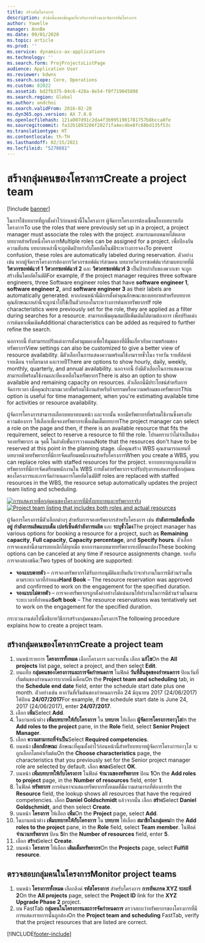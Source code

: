 ```yaml
---
title: สร้างทีมโครงการ
description: หัวข้อนี้แสดงข้อมูลเกี่ยวกับการสร้างและจัดการทีมโครงการ
author: Yowelle
manager: AnnBe
ms.date: 09/01/2020
ms.topic: article
ms.prod: ''
ms.service: dynamics-ax-applications
ms.technology: ''
ms.search.form: ProjProjectsListPage
audience: Application User
ms.reviewer: kdwns
ms.search.scope: Core, Operations
ms.custom: 82022
ms.assetid: bd2fb375-84c6-428a-8e54-f0f719045898
ms.search.region: Global
ms.author: andchoi
ms.search.validFrom: 2016-02-28
ms.dyn365.ops.version: AX 7.0.0
ms.openlocfilehash: 121a007d91c2da4f3b9951901781757b8bcca8fe
ms.sourcegitcommit: fa32b1893286f20271fa4ec4be8fc68bd135f53c
ms.translationtype: HT
ms.contentlocale: th-TH
ms.lasthandoff: 02/15/2021
ms.locfileid: "5270881"
---
```

# <a name="create-a-project-team"></a><span data-ttu-id="bc01c-103">สร้างกลุ่มคนของโครงการ</span><span class="sxs-lookup"><span data-stu-id="bc01c-103">Create a project team</span></span>

[!include [banner](../includes/banner.md)]

<span data-ttu-id="bc01c-104">ในการใช้บทบาทที่ถูกตั้งค่าไว้ก่อนหน้านี้ในโครงการ ผู้จัดการโครงการต้องเชื่อมโยงบทบาทกับโครงการ</span><span class="sxs-lookup"><span data-stu-id="bc01c-104">To use the roles that were previously set up in a project, a project manager must associate the roles with the project.</span></span> <span data-ttu-id="bc01c-105">สามารถมอบหมายได้หลายบทบาทสำหรับหนึ่งโครงการ</span><span class="sxs-lookup"><span data-stu-id="bc01c-105">Multiple roles can be assigned for a project.</span></span> <span data-ttu-id="bc01c-106">เพื่อป้องกันความสับสน บทบาทเหล่านี้จะถูกติดป้ายกำกับโดยอัตโนมัติระหว่างการจอง</span><span class="sxs-lookup"><span data-stu-id="bc01c-106">To prevent confusion, these roles are automatically labeled during reservation.</span></span> <span data-ttu-id="bc01c-107">ตัวอย่างเช่น หากผู้จัดการโครงการต้องการวิศวกรซอฟต์แวร์สามคน บทบาทวิศวกรซอฟต์แวร์สามบทบาทที่มี **วิศวกรซอฟต์แวร์ 1** **วิศวกรซอฟต์แวร์ 2** และ **วิศวกรซอฟต์แวร์ 3** เป็นป้ายกำกับของพวกเขา จะถูกสร้างขึ้นโดยอัตโนมัติ</span><span class="sxs-lookup"><span data-stu-id="bc01c-107">For example, if the project manager requires three software engineers, three Software engineer roles that have **software engineer 1**, **software engineer 2**, and **software engineer 3** as their labels are automatically generated.</span></span> <span data-ttu-id="bc01c-108">หากก่อนหน้านี้มีการตั้งค่าคุณลักษณะของบทบาทสำหรับบทบาท คุณลักษณะเหล่านี้จะถูกนำไปใช้เป็นตัวกรองในระหว่างการค้นหาทรัพยากร</span><span class="sxs-lookup"><span data-stu-id="bc01c-108">If role characteristics were previously set for the role, they are applied as a filter during searches for a resource.</span></span> <span data-ttu-id="bc01c-109">สามารถเพิ่มคุณสมบัติเพิ่มเติมได้ตามต้องการ เพื่อปรับแต่งการค้นหาเพิ่มเติม</span><span class="sxs-lookup"><span data-stu-id="bc01c-109">Additional characteristics can be added as required to further refine the search.</span></span>

<span data-ttu-id="bc01c-110">นอกจากนี้ ยังสามารถปรับแต่งการตั้งค่ามุมมองเพื่อให้มุมมองที่ดีขึ้นเกี่ยวกับความพร้อมของทรัพยากร</span><span class="sxs-lookup"><span data-stu-id="bc01c-110">View settings can also be customized to give a better view of resource availability.</span></span> <span data-ttu-id="bc01c-111">มีตัวเลือกในการแสดงความพร้อมใช้งานรายชั่วโมง รายวัน รายสัปดาห์ รายเดือน รายไตรมาส และรายปี</span><span class="sxs-lookup"><span data-stu-id="bc01c-111">There are options to show hourly, daily, weekly, monthly, quarterly, and annual availability.</span></span> <span data-ttu-id="bc01c-112">นอกจากนี้ ยังมีตัวเลือกในการแสดงความสามารถที่พร้อมใช้งานและที่คงเหลือในทรัพยากร</span><span class="sxs-lookup"><span data-stu-id="bc01c-112">There is also an option to show available and remaining capacity on resources.</span></span> <span data-ttu-id="bc01c-113">ตัวเลือกนี้มีประโยชน์สำหรับการจัดการเวลา เมื่อคุณประมาณเวลาที่พร้อมใช้งานสำหรับกิจกรรมหรือความพร้อมของทรัพยากร</span><span class="sxs-lookup"><span data-stu-id="bc01c-113">This option is useful for time management, when you're estimating available time for activities or resource availability.</span></span>

<span data-ttu-id="bc01c-114">ผู้จัดการโครงการสามารถเลือกบทบาทบนหน้า และจากนั้น หากมีทรัพยากรที่พร้อมใช้งานซึ่งตรงกับความต้องการ ให้เลือกเพื่อจองทรัพยากรเพื่อเติมเต็มบทบาท</span><span class="sxs-lookup"><span data-stu-id="bc01c-114">The project manager can select a role on the page and then, if there is an available resource that fits the requirement, select to reserve a resource to fill the role.</span></span> <span data-ttu-id="bc01c-115">โปรดทราบว่าไม่จำเป็นต้องจองทรัพยากร ณ จุดนี้ ในลำดับขั้นการวางแผน</span><span class="sxs-lookup"><span data-stu-id="bc01c-115">Note that the resources don't have to be reserved at this point in the planning stage.</span></span> <span data-ttu-id="bc01c-116">เมื่อคุณสร้าง WBS คุณสามารถแทนที่บทบาทด้วยทรัพยากรที่มีการจัดเตรียมพนักงานสำหรับโครงการ</span><span class="sxs-lookup"><span data-stu-id="bc01c-116">When you create a WBS, you can replace roles with staffed resources for the project.</span></span> <span data-ttu-id="bc01c-117">หากบทบาทถูกแทนที่ด้วยทรัพยากรที่มีการจัดเตรียมพนักงานใน WBS การตั้งค่าทรัพยากรจะปรับปรุงการแสดงรายชื่อกลุ่มคนของโครงการและการจัดกำหนดการโดยอัตโนมัติ</span><span class="sxs-lookup"><span data-stu-id="bc01c-117">If roles are replaced with staffed resources in the WBS, the resource setup automatically updates the project team listing and scheduling.</span></span>

<span data-ttu-id="bc01c-118">[![การแสดงรายชื่อกลุ่มคนของโครงการที่มีทั้งบทบาทและทรัพยากรจริง](./media/projectresourcing03-1024x368.jpg)](./media/projectresourcing03.jpg)</span><span class="sxs-lookup"><span data-stu-id="bc01c-118">[![Project team listing that includes both roles and actual resources](./media/projectresourcing03-1024x368.jpg)](./media/projectresourcing03.jpg)</span></span> 

<span data-ttu-id="bc01c-119">ผู้จัดการโครงการมีตัวเลือกต่างๆ สำหรับการจองทรัพยากรสำหรับโครงการ เช่น **กำลังการผลิตที่เหลืออยู่** **กำลังการผลิตแบบเต็ม** **เปอร์เซ็นต์กำลังการผลิต** และ **ระบุชั่วโมง**</span><span class="sxs-lookup"><span data-stu-id="bc01c-119">The project manager has various options for booking a resource for a project, such as **Remaining capacity**, **Full capacity**, **Capacity percentage**, and **Specify hours**.</span></span> <span data-ttu-id="bc01c-120">ตัวเลือกการจองเหล่านี้สามารถยกเลิกได้ทุกเมื่อ หากการมอบหมายทรัพยากรเปลี่ยนแปลง</span><span class="sxs-lookup"><span data-stu-id="bc01c-120">These booking options can be canceled at any time if resource assignments change.</span></span> <span data-ttu-id="bc01c-121">รองรับการจองสองชนิด:</span><span class="sxs-lookup"><span data-stu-id="bc01c-121">Two types of booking are supported:</span></span>

- <span data-ttu-id="bc01c-122">**จองแบบตายตัว** – การจองทรัพยากรได้รับการอนุมัติและยืนยันว่าจะทำงานในการมีส่วนร่วมในตามระยะเวลาที่กำหนด</span><span class="sxs-lookup"><span data-stu-id="bc01c-122">**Hard Book** – The resource reservation was approved and confirmed to work on the engagement for the specified duration.</span></span>
- <span data-ttu-id="bc01c-123">**จองแบบไม่ตายตัว** – การจองทรัพยากรถูกตั้งค่าอย่างไม่แน่นอนให้ทำงานในการมีส่วนร่วมในตามระยะเวลาที่กำหนด</span><span class="sxs-lookup"><span data-stu-id="bc01c-123">**Soft book** – The resource reservations was tentatively set to work on the engagement for the specified duration.</span></span>

<span data-ttu-id="bc01c-124">กระบวนงานต่อไปนี้อธิบายวิธีการสร้างกลุ่มคนของโครงการ</span><span class="sxs-lookup"><span data-stu-id="bc01c-124">The following procedure explains how to create a project team.</span></span>

## <a name="create-a-project-team"></a><span data-ttu-id="bc01c-125">สร้างกลุ่มคนของโครงการ</span><span class="sxs-lookup"><span data-stu-id="bc01c-125">Create a project team</span></span>

1. <span data-ttu-id="bc01c-126">บนหน้ารายการ **โครงการทั้งหมด** เลือกโครงการ และจากนั้น เลือก **แก้ไข**</span><span class="sxs-lookup"><span data-stu-id="bc01c-126">On the **All projects** list page, select a project, and then select **Edit**.</span></span>
2. <span data-ttu-id="bc01c-127">บนแท็บ **กลุ่มคนของโครงการและการจัดกำหนดการ** ในฟิลด์ **วันที่สิ้นสุดของกำหนดการ** ป้อนวันที่เริ่มต้นของกำหนดการบวกหนึ่งเดือน</span><span class="sxs-lookup"><span data-stu-id="bc01c-127">On the **Project team and scheduling** tab, in the **Schedule end date** field, enter the schedule start date plus one month.</span></span> <span data-ttu-id="bc01c-128">ตัวอย่างเช่น หากวันที่เริ่มต้นของกำหนดการคือ 24 มิถุนายน 2017 (24/06/2017) ให้ป้อน **24/07/2017**</span><span class="sxs-lookup"><span data-stu-id="bc01c-128">For example, if the schedule start date is June 24, 2017 (24/06/2017), enter **24/07/2017**.</span></span>
3. <span data-ttu-id="bc01c-129">เลือก **เพิ่ม**</span><span class="sxs-lookup"><span data-stu-id="bc01c-129">Select **Add**.</span></span>
4. <span data-ttu-id="bc01c-130">ในบานหน้าต่าง **เพิ่มบทบาทให้กับโครงการ** ใน **บทบาท** ให้เลือก **ผู้จัดการโครงการอาวุโส**</span><span class="sxs-lookup"><span data-stu-id="bc01c-130">In the **Add roles to the project** pane, in the **Role** field, select **Senior Project Manager**.</span></span>
5. <span data-ttu-id="bc01c-131">เลือก **ความสามารถที่จำเป็น**</span><span class="sxs-lookup"><span data-stu-id="bc01c-131">Select **Required competencies**.</span></span>
6. <span data-ttu-id="bc01c-132">บนหน้า **เลือกลักษณะ** ลักษณะที่คุณตั้งค่าไว้ก่อนหน้านี้สำหรับบทบาทผู้จัดการโครงการอาวุโส จะถูกเลือกโดยค่าเริ่มต้น</span><span class="sxs-lookup"><span data-stu-id="bc01c-132">On the **Choose characteristics** page, the characteristics that you previously set for the Senior project manager role are selected by default.</span></span> <span data-ttu-id="bc01c-133">เลือก **ตกลง**</span><span class="sxs-lookup"><span data-stu-id="bc01c-133">Select **OK**.</span></span>
7. <span data-ttu-id="bc01c-134">บนหน้า **เพิ่มบทบาทให้กับโครงการ** ในฟิลด์ **จำนวนของทรัพยากร** ป้อน **1**</span><span class="sxs-lookup"><span data-stu-id="bc01c-134">On the **Add roles to project** page, in the **Number of resources** field, enter **1**.</span></span>
8. <span data-ttu-id="bc01c-135">ในฟิลด์ **ทรัพยากร** การค้นหาจะแสดงทรัพยากรทั้งหมดที่มีความสามารถที่ต้องการ</span><span class="sxs-lookup"><span data-stu-id="bc01c-135">In the **Resource** field, the lookup shows all resources that have the required competencies.</span></span> <span data-ttu-id="bc01c-136">เลือก **Daniel Goldschmidt** แล้วจากนั้น เลือก **สร้าง**</span><span class="sxs-lookup"><span data-stu-id="bc01c-136">Select **Daniel Goldschmidt**, and then select **Create**.</span></span>
9. <span data-ttu-id="bc01c-137">บนหน้า **โครงการ** ให้เลือก **เพิ่ม**</span><span class="sxs-lookup"><span data-stu-id="bc01c-137">On the **Project** page, select **Add**.</span></span>
10. <span data-ttu-id="bc01c-138">ในบานหน้าต่าง **เพิ่มบทบาทให้กับโครงการ** ใน **บทบาท** ให้เลือก **สมาชิกในกลุ่มคน**</span><span class="sxs-lookup"><span data-stu-id="bc01c-138">In the **Add roles to the project** pane, in the **Role** field, select **Team member**.</span></span> <span data-ttu-id="bc01c-139">ในฟิลด์ **จำนวนทรัพยากร** ป้อน **5**</span><span class="sxs-lookup"><span data-stu-id="bc01c-139">In the **Number of resources** field, enter **5**.</span></span>
11. <span data-ttu-id="bc01c-140">เลือก **สร้าง**</span><span class="sxs-lookup"><span data-stu-id="bc01c-140">Select **Create**.</span></span>
12. <span data-ttu-id="bc01c-141">บนหน้า **โครงการ** ให้เลือก **เติมเต็มทรัพยากร**</span><span class="sxs-lookup"><span data-stu-id="bc01c-141">On the **Projects** page, select **Fulfill resource**.</span></span>

## <a name="monitor-project-teams"></a><span data-ttu-id="bc01c-142">ตรวจสอบกลุ่มคนในโครงการ</span><span class="sxs-lookup"><span data-stu-id="bc01c-142">Monitor project teams</span></span>
1. <span data-ttu-id="bc01c-143">บนหน้า **โครงการทั้งหมด** เลือกลิงค์ **รหัสโครงการ** สำหรับโครงการ **การอัพเกรด XYZ ระยะที่ 2**</span><span class="sxs-lookup"><span data-stu-id="bc01c-143">On the **All projects** page, select the **Project ID** link for the **XYZ Upgrade Phase 2** project.</span></span>
2. <span data-ttu-id="bc01c-144">บน FastTab **กลุ่มคนในโครงการและการจัดกำหนดการ** ตรวจสอบว่าทรัพยากรของโครงการที่มีการแสดงรายการนั้นถูกต้อง</span><span class="sxs-lookup"><span data-stu-id="bc01c-144">On the **Project team and scheduling** FastTab, verify that the project resources that are listed are correct.</span></span>


[!INCLUDE[footer-include](../includes/footer-banner.md)]
